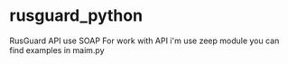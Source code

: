 # rusguard_python

RusGuard API use SOAP
For work with API i'm use zeep module
you can find examples in maim.py
